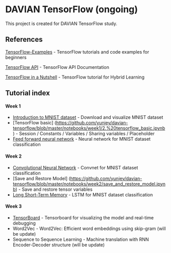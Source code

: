 # DAVIAN TensorFlow (ongoing)
This project is created for DAVIAN TensorFlow study.

## References
[TensorFlow-Examples](https://github.com/aymericdamien/TensorFlow-Examples) - TensorFlow tutorials and code examples for beginners

[TensorFlow API](https://www.tensorflow.org/versions/r0.11/api_docs/index.html) - TensorFlow API Documentation

[TensorFlow in a Nutshell](https://chatbotnewsdaily.com/tensorflow-in-a-nutshell-part-two-hybrid-learning-98c121d35392#.rma8rpl8h) - TensorFlow tutorial for Hybrid Learning


## Tutorial index
#### Week 1 
* [Introduction to MNIST dataset](https://github.com/yunjey/davian-tensorflow/blob/master/notebooks/week1/1.%20mnist_data_introduction.ipynb) - Download and visualize MNIST dataset
* [TensorFlow basic] (https://github.com/yunjey/davian-tensorflow/blob/master/notebooks/week1/2.%20tensorflow_basic.ipynb) - Session / Constants / Variables / Sharing variables / Placeholder
* [Feed forward neural network](https://github.com/yunjey/davian-tensorflow/blob/master/notebooks/week1/3.%20feed_forward_neural_network.ipynb) - Neural network for MNIST dataset classification


#### Week 2

* [Convolutional Neural Network](https://github.com/yunjey/davian-tensorflow/blob/master/notebooks/week2/convolutional_neural_network.ipynb) - Convnet for MNIST dataset classification
* [Save and Restore Model] (https://github.com/yunjey/davian-tensorflow/blob/master/notebooks/week2/save_and_restore_model.ipynb) - Save and restore tensor variables
* [Long Short-Term Memory](https://github.com/yunjey/davian-tensorflow/blob/master/notebooks/week2/long_short_term_memory.ipynb) - LSTM for MNIST dataset classification

#### Week 3

* [TensorBoard](https://github.com/yunjey/davian-tensorflow/blob/master/notebooks/week3/1.%20tensorboard.ipynb) - Tensorboard for visualizing the model and real-time debugging 
* Word2Vec - Word2Vec: Efficient word embeddings using skip-gram (will be update)
* Sequence to Sequence Learning - Machine translation with RNN Encoder-Decoder structure (will be update)

